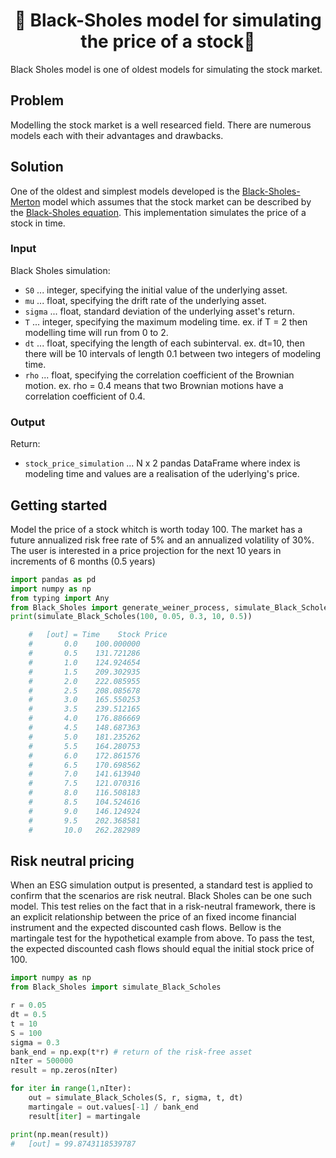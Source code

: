 <h1 align="center" style="border-botom: none">
  <b>
    🐍 Black-Sholes model for simulating the price of a stock🐍     
  </b>
</h1>

Black Sholes model is one of oldest models for simulating the stock market.

## Problem

Modelling the stock market is a well researced field. There are numerous models each with their advantages and drawbacks.

## Solution

One of the oldest and simplest models developed is the [Black-Sholes-Merton](https://en.wikipedia.org/wiki/Black%E2%80%93Scholes_model) model which assumes that the stock market can be described by the [Black-Sholes equation](https://en.wikipedia.org/wiki/Black%E2%80%93Scholes_equation). This implementation simulates the price of a stock in time.

### Input

Black Sholes simulation:
 - `S0`    ... integer, specifying the initial value of the underlying asset.
 - `mu`    ... float, specifying the drift rate of the underlying asset.
 - `sigma` ... float, standard deviation of the underlying asset's return.
 - `T`     ... integer, specifying the maximum modeling time. ex. if T = 2 then modelling time will run from 0 to 2.
 - `dt`    ... float, specifying the length of each subinterval. ex. dt=10, then there will be 10 intervals of length 0.1 between two integers of modeling time.
 - `rho`  ... float, specifying the correlation coefficient of the Brownian motion. ex. rho = 0.4 means that two Brownian motions have a correlation coefficient of 0.4.

### Output

Return:
 - `stock_price_simulation` ... N x 2 pandas DataFrame where index is modeling time and values are a realisation of the uderlying's price.

## Getting started

Model the price of a stock whitch is worth today 100. The market has a future annualized risk free rate of 5% and an annualized volatility of 30%. The user is interested in a price projection for the next 10 years in increments of 6 months (0.5 years)

``` python
import pandas as pd
import numpy as np
from typing import Any
from Black_Sholes import generate_weiner_process, simulate_Black_Scholes
print(simulate_Black_Scholes(100, 0.05, 0.3, 10, 0.5))

    #   [out] = Time    Stock Price                
    #       0.0    100.000000
    #       0.5    131.721286
    #       1.0    124.924654
    #       1.5    209.302935
    #       2.0    222.085955
    #       2.5    208.085678
    #       3.0    165.550253
    #       3.5    239.512165
    #       4.0    176.886669
    #       4.5    148.687363
    #       5.0    181.235262
    #       5.5    164.280753
    #       6.0    172.861576
    #       6.5    170.698562
    #       7.0    141.613940
    #       7.5    121.070316
    #       8.0    116.508183
    #       8.5    104.524616
    #       9.0    146.124924
    #       9.5    202.368581
    #       10.0   262.282989
```
## Risk neutral pricing
When an ESG simulation output is presented, a standard test is applied to confirm that the scenarios are risk neutral. Black Sholes can be one such model. This test relies on the fact that in a risk-neutral framework, there is an explicit relationship between the price of an fixed income financial instrument and the expected discounted cash flows. Bellow is the martingale test for the hypothetical example from above. To pass the test, the expected discounted cash flows should equal the initial stock price of 100.

``` python
import numpy as np
from Black_Sholes import simulate_Black_Scholes

r = 0.05
dt = 0.5
t = 10
S = 100
sigma = 0.3
bank_end = np.exp(t*r) # return of the risk-free asset
nIter = 500000
result = np.zeros(nIter)

for iter in range(1,nIter):
    out = simulate_Black_Scholes(S, r, sigma, t, dt)
    martingale = out.values[-1] / bank_end
    result[iter] = martingale

print(np.mean(result))
#   [out] = 99.8743118539787                

```
